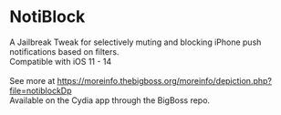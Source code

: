 # NotiBlock
A Jailbreak Tweak for selectively muting and blocking iPhone push notifications based on filters.<br>
Compatible with iOS 11 - 14<br><br>
See more at https://moreinfo.thebigboss.org/moreinfo/depiction.php?file=notiblockDp<br>
Available on the Cydia app through the BigBoss repo.
